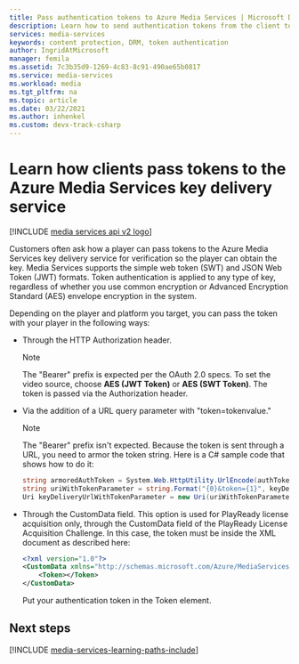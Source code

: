```yaml
---
title: Pass authentication tokens to Azure Media Services | Microsoft Docs
description: Learn how to send authentication tokens from the client to the Azure Media Services key delivery service
services: media-services
keywords: content protection, DRM, token authentication
author: IngridAtMicrosoft
manager: femila
ms.assetid: 7c3b35d9-1269-4c83-8c91-490ae65b0817
ms.service: media-services
ms.workload: media
ms.tgt_pltfrm: na
ms.topic: article
ms.date: 03/22/2021
ms.author: inhenkel
ms.custom: devx-track-csharp
---
```


# Learn how clients pass tokens to the Azure Media Services key delivery service

[!INCLUDE [media services api v2 logo](./includes/v2-hr.md)]

Customers often ask how a player can pass tokens to the Azure Media Services key delivery service for verification so the player can obtain the key. Media Services supports the simple web token (SWT) and JSON Web Token (JWT) formats. Token authentication is applied to any type of key, regardless of whether you use common encryption or Advanced Encryption Standard (AES) envelope encryption in the system.

 Depending on the player and platform you target, you can pass the token with your player in the following ways:

- Through the HTTP Authorization header.
    > [!NOTE]
    > The "Bearer" prefix is expected per the OAuth 2.0 specs. To set the video source, choose **AES (JWT Token)** or **AES (SWT Token)**. The token is passed via the Authorization header.

- Via the addition of a URL query parameter with "token=tokenvalue."  
    > [!NOTE]
    > The "Bearer" prefix isn't expected. Because the token is sent through a URL, you need to armor the token string. Here is a C# sample code that shows how to do it:

    ```csharp
    string armoredAuthToken = System.Web.HttpUtility.UrlEncode(authToken);
    string uriWithTokenParameter = string.Format("{0}&token={1}", keyDeliveryServiceUri.AbsoluteUri, armoredAuthToken);
    Uri keyDeliveryUrlWithTokenParameter = new Uri(uriWithTokenParameter);
    ```

- Through the CustomData field.
This option is used for PlayReady license acquisition only, through the CustomData field of the PlayReady License Acquisition Challenge. In this case, the token must be inside the XML document as described here:

    ```xml
    <?xml version="1.0"?>
    <CustomData xmlns="http://schemas.microsoft.com/Azure/MediaServices/KeyDelivery/PlayReadyCustomData/v1"> 
        <Token></Token> 
    </CustomData>
    ```
    Put your authentication token in the Token element.

## Next steps

[!INCLUDE [media-services-learning-paths-include](../extra/media-services-learning-paths-include.md)]
